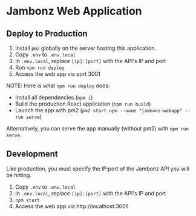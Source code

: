 # Jambonz Web Application

## Deploy to Production

  1. Install `pm2` globally on the server hosting this application.
  2. Copy `.env` to `.env.local`
  3. In `.env.local`, replace `[ip]:[port]` with the API's IP and port
  4. Run `npm run deploy`
  5. Access the web app via port 3001

NOTE: Here is what `npm run deploy` does:

  - Install all dependencies (`npm i`)
  - Build the production React application (`npm run build`)
  - Launch the app with pm2 (`pm2 start npm --name "jambonz-webapp" -- run serve`)

Alternatively, you can serve the app manually (without pm2) with `npm run serve`.

## Development

Like production, you must specify the IP:port of the Jambonz API you will be hitting.

  1. Copy `.env` to `.env.local`
  2. In `.env.local`, replace `[ip]:[port]` with the API's IP and port
  3. `npm start`
  4. Access the web app via http://localhost:3001
